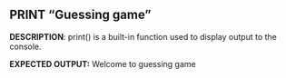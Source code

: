  ## **PRINT “Guessing game”** 

**DESCRIPTION**: 
print() is a built-in function used to display output to the console. 

**EXPECTED OUTPUT:**
Welcome to guessing game
